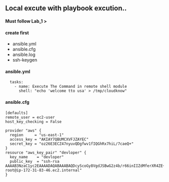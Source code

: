 ## Local excute with playbook excution..
#### Must follow Lab_1 > 

#### create first
- ansible.yml
- ansible.cfg
- ansible.log
- ssh-keygen
#### ansible.yml
```- hosts: all
  tasks:
    - name: Execute The Command in remote shell module
      shell: "echo 'welcome tto usa' > /tmp/cloudknow"
```

#### ansible.cfg
```
[defaults]
remote_user = ec2-user
host_key_checking = False
```

```
provider "aws" {
  region     = "us-east-1"
  access_key = "AKIAY7QBUMCXVFJZAYEC"
  secret_key = "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"
}
resource "aws_key_pair" "devloper" {
  key_name    = "devloper"
  public_key  = "ssh-rsa AAAAB3NzaC1yc2EAAAADAQABAAABAQDcyScoGy8VgdJSBwG2z4b/r66inIIZdMferXR4ZE+q2skugKkwILbKDJ1lJMx9kGMYlN7b+520CqtL1s9K5faO7OFXdqUuCHonhZAXLdc4LzUgvUeY9GuN5G/AjbHAeDHnXHDNUg5EKiYSS0dCfKGSFIj/budzKqIfaNE9t0RwfuFS5Y3p3WxlWI3N4kVmojc/SIjK9cCBPGcBtIiBAWt+vNy5QsfgAd3sogm8AvcOX7K7Z1AEJMDyn0I83eGMnWYgPsoNmxeYUIogKnmom775KqGJH2pmJKXjgPM0zdMPbc0e7dJyHx+yqypRZhXvRqZ0Y0jZnUB8EQnpzOhD/InP root@ip-172-31-83-46.ec2.internal"
}



